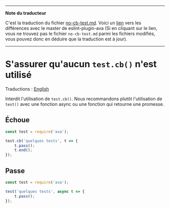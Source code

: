 ___
**Note du traducteur**

C'est la traduction du fichier [no-cb-test.md](https://github.com/avajs/eslint-plugin-ava/blob/master/docs/rules/no-cb-test.md). Voici un [lien](https://github.com/avajs/eslint-plugin-ava/compare/7542453058c30ebbc79c7bfeb689492fce226d8f...main#diff-53d512160f47892d199cb93040332ff7) vers les différences avec le master de eslint-plugin-ava (Si en cliquant sur le lien, vous ne trouvez pas le fichier `no-cb-test.md` parmi les fichiers modifiés, vous pouvez donc en déduire que la traduction est à jour).
___
# S'assurer qu'aucun `test.cb()` n'est utilisé

Traductions : [English](https://github.com/avajs/eslint-plugin-ava/blob/master/docs/rules/no-cb-test.md)

Interdit l'utilisation de `test.cb()`. Nous recommandons plutôt l'utilisation de `test()` avec une fonction async ou une fonction qui retourne une promesse.


## Échoue

```js
const test = require('ava');

test.cb('quelques tests', t => {
	t.pass();
	t.end();
});
```


## Passe

```js
const test = require('ava');

test('quelques tests', async t => {
	t.pass();
});
```
